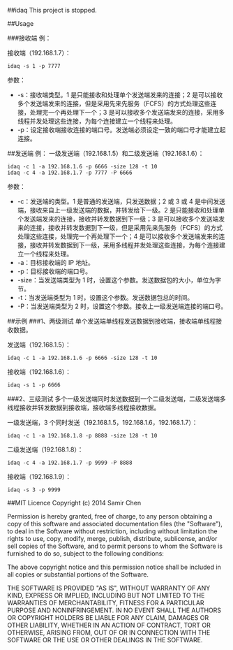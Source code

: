 ##idaq
This project is stopped.

##Usage

###接收端
例：

接收端（192.168.1.7）：

```
idaq -s 1 -p 7777
```

参数：

- -s：接收端类型。1 是只能接收和处理单个发送端发来的连接；2 是可以接收多个发送端发来的连接，但是采用先来先服务（FCFS）的方式处理这些连接，处理完一个再处理下一个；3 是可以接收多个发送端发来的连接，采用多线程并发处理这些连接，为每个连接建立一个线程来处理。
- -p：设定接收端接收连接的端口号。发送端必须设定一致的端口号才能建立起连接。

##发送端
例：
一级发送端（192.168.1.5）和二级发送端（192.168.1.6）：

```
idaq -c 1 -a 192.168.1.6 -p 6666 -size 128 -t 10
idaq -c 4 -a 192.168.1.7 -p 7777 -P 6666
```

参数：

- -c：发送端的类型。1 是普通的发送端，只发送数据；2 或 3 或 4 是中间发送端，接收来自上一级发送端的数据，并转发给下一级。2 是只能接收和处理单个发送端发来的连接，接收并转发数据到下一级；3 是可以接收多个发送端发来的连接，接收并转发数据到下一级，但是采用先来先服务（FCFS）的方式处理这些连接，处理完一个再处理下一个；4 是可以接收多个发送端发来的连接，接收并转发数据到下一级，采用多线程并发处理这些连接，为每个连接建立一个线程来处理。
- -a：目标接收端的 IP 地址。
- -p：目标接收端的端口号。
- -size：当发送端类型为 1 时，设置这个参数。发送数据包的大小，单位为字节。
- -t：当发送端类型为 1 时，设置这个参数。发送数据包总的时间。
- -P：当发送端类型为 2 时，设置这个参数。接收上一级发送端连接的端口号。

##示例
###1、两级测试
单个发送端单线程发送数据到接收端，接收端单线程接收数据。

发送端（192.168.1.5）：

```
idaq -c 1 -a 192.168.1.6 -p 6666 -size 128 -t 10
```

接收端（192.168.1.6）：

```
idaq -s 1 -p 6666
```

###2、三级测试
多个一级发送端同时发送数据到一个二级发送端，二级发送端多线程接收并转发数据到接收端，接收端多线程接收数据。

一级发送端，3 个同时发送（192.168.1.5，192.168.1.6，192.168.1.7）：

```
idaq -c 1 -a 192.168.1.8 -p 8888 -size 128 -t 10
```

二级发送端（192.168.1.8）：

```
idaq -c 4 -a 192.168.1.7 -p 9999 -P 8888
```

接收端（192.168.1.9）：

```
idaq -s 3 -p 9999
```


##MIT Licence
Copyright (c) 2014 Samir Chen

Permission is hereby granted, free of charge, to any person obtaining a copy of this software and associated documentation files (the "Software"), to deal in the Software without restriction, including without limitation the rights to use, copy, modify, merge, publish, distribute, sublicense, and/or sell copies of the Software, and to permit persons to whom the Software is furnished to do so, subject to the following conditions:

The above copyright notice and this permission notice shall be included in all copies or substantial portions of the Software.

THE SOFTWARE IS PROVIDED "AS IS", WITHOUT WARRANTY OF ANY KIND, EXPRESS OR IMPLIED, INCLUDING BUT NOT LIMITED TO THE WARRANTIES OF MERCHANTABILITY, FITNESS FOR A PARTICULAR PURPOSE AND NONINFRINGEMENT. IN NO EVENT SHALL THE AUTHORS OR COPYRIGHT HOLDERS BE LIABLE FOR ANY CLAIM, DAMAGES OR OTHER LIABILITY, WHETHER IN AN ACTION OF CONTRACT, TORT OR OTHERWISE, ARISING FROM, OUT OF OR IN CONNECTION WITH THE SOFTWARE OR THE USE OR OTHER DEALINGS IN THE SOFTWARE.
